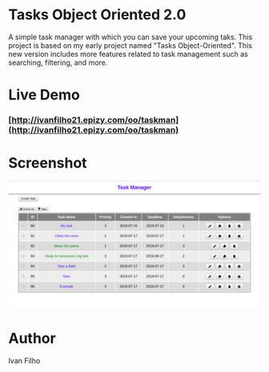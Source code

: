 # Tasks Object Oriented 2.0

A simple task manager with which you can save your upcoming taks. This project is based on my early project named "Tasks Object-Oriented". This new version includes more features related to task management such as searching, filtering, and more.

# Live Demo
### [http://ivanfilho21.epizy.com/oo/taskman](http://ivanfilho21.epizy.com/oo/taskman)

# Screenshot
![Screenshot](screenshot.png)

# Author

Ivan Filho
